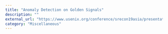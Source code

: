 ```yaml
---
title: "Anomaly Detection on Golden Signals"
description: ""
external_url: "https://www.usenix.org/conference/srecon19asia/presentation/chen-yu"
category: "Miscellaneous"
---
```

